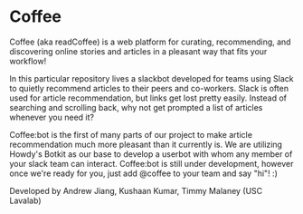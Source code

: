 # Coffee

Coffee (aka readCoffee) is a web platform for curating, recommending, and discovering online stories and articles in a pleasant way that fits your workflow!

In this particular repository lives a slackbot developed for teams using Slack to quietly recommend articles to their peers and co-workers. Slack is often used for article recommendation, but links get lost pretty easily. Instead of searching and scrolling back, why not get prompted a list of articles whenever you need it?

Coffee:bot is the first of many parts of our project to make article recommendation much more pleasant than it currently is. We are utilizing Howdy's Botkit as our base to develop a userbot with whom any member of your slack team can interact. Coffee:bot is still under development, however once we're ready for you, just add @coffee to your team and say "hi"! :)

Developed by Andrew Jiang, Kushaan Kumar, Timmy Malaney
(USC Lavalab)